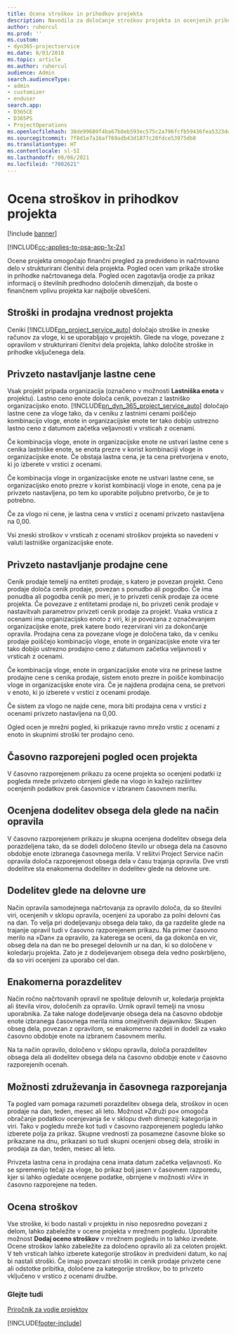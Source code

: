 ```yaml
---
title: Ocena stroškov in prihodkov projekta
description: Navodila za določanje stroškov projekta in ocenjenih prihodkov v rešitvi Project Service
author: ruhercul
ms.prod: ''
ms.custom:
- dyn365-projectservice
ms.date: 8/03/2018
ms.topic: article
ms.author: ruhercul
audience: Admin
search.audienceType:
- admin
- customizer
- enduser
search.app:
- D365CE
- D365PS
- ProjectOperations
ms.openlocfilehash: 38de99680f4ba67b8eb593ec575c2a796fcfb59436fea5323dd1d86d7cf3d797
ms.sourcegitcommit: 7f8d1e7a16af769adb43d1877c28fdce53975db8
ms.translationtype: HT
ms.contentlocale: sl-SI
ms.lasthandoff: 08/06/2021
ms.locfileid: "7002621"
---
```

# <a name="determine-project-cost-and-revenue-estimates"></a>Ocena stroškov in prihodkov projekta 

[!include [banner](../includes/psa-now-project-operations.md)]

[!INCLUDE[cc-applies-to-psa-app-1x-2x](../includes/cc-applies-to-psa-app-1x-2x.md)]

Ocene projekta omogočajo finančni pregled za predvideno in načrtovano delo v strukturirani členitvi dela projekta. Pogled ocen vam prikaže stroške in prihodke načrtovanega dela. Pogled ocen zagotavlja orodje za prikaz informacij o številnih predhodno določenih dimenzijah, da boste o finančnem vplivu projekta kar najbolje obveščeni.  
  
## <a name="cost-and-sales-value-of-the-project"></a>Stroški in prodajna vrednost projekta  
Ceniki [!INCLUDE[pn_project_service_auto](../includes/pn-project-service-auto.md)] določajo stroške in zneske računov za vloge, ki se uporabljajo v projektih. Glede na vloge, povezane z opravilom v strukturirani členitvi dela projekta, lahko določite stroške in prihodke vključenega dela.  
  
## <a name="cost-price-defaulting"></a>Privzeto nastavljanje lastne cene  
Vsak projekt pripada organizacija (označeno v možnosti **Lastniška enota** v projektu). Lastno ceno enote določa cenik, povezan z lastniško organizacijsko enoto. [!INCLUDE[pn_dyn_365_project_service_auto](../includes/pn-dyn-365-project-service-auto.md)] določajo lastne cene za vloge tako, da v ceniku z lastnimi cenami poiščejo kombinacijo vloge, enote in organizacijske enote ter tako dobijo ustrezno lastno ceno z datumom začetka veljavnosti v vrsticah z ocenami.  
  
Če kombinacija vloge, enote in organizacijske enote ne ustvari lastne cene s cenika lastniške enote, se enota prezre v korist kombinaciji vloge in organizacijske enote. Če obstaja lastna cena, je ta cena pretvorjena v enoto, ki jo izberete v vrstici z ocenami.  
  
Če kombinacija vloge in organizacijske enote ne ustvari lastne cene, se organizacijsko enoto prezre v korist kombinaciji vloge in enote, cena pa je privzeto nastavljena, po tem ko uporabite poljubno pretvorbo, če je to potrebno.  
  
 Če za vlogo ni cene, je lastna cena v vrstici z ocenami privzeto nastavljena na 0,00.  
  
 Vsi zneski stroškov v vrsticah z ocenami stroškov projekta so navedeni v valuti lastniške organizacijske enote.  
  
## <a name="sales-price-defaulting"></a>Privzeto nastavljanje prodajne cene  
Cenik prodaje temelji na entiteti prodaje, s katero je povezan projekt. Ceno prodaje določa cenik prodaje, povezan s ponudbo ali pogodbo. Če ima ponudba ali pogodba cenik po meri, je to privzeti cenik prodaje za ocene projekta. Če povezave z entitetami prodaje ni, bo privzeti cenik prodaje v nastavitvah parametrov privzeti cenik prodaje za projekt. Vsaka vrstica z ocenami ima organizacijsko enoto z viri, ki je povezana z označevanjem organizacijske enote, prek katere bodo rezervirani viri za dokončanje opravila. Prodajna cena za povezane vloge je določena tako, da v ceniku prodaje poiščejo kombinacijo vloge, enote in organizacijske enote vira ter tako dobijo ustrezno prodajno ceno z datumom začetka veljavnosti v vrsticah z ocenami.  
  
Če kombinacija vloge, enote in organizacijske enote vira ne prinese lastne prodajne cene s cenika prodaje, sistem enoto prezre in poišče kombinacijo vloge in organizacijske enote vira. Če je najdena prodajna cena, se pretvori v enoto, ki jo izberete v vrstici z ocenami prodaje.  
  
Če sistem za vlogo ne najde cene, mora biti prodajna cena v vrstici z ocenami privzeto nastavljena na 0,00.  
  
Ogled ocen je mrežni pogled, ki prikazuje ravno mrežo vrstic z ocenami z enoto in skupnimi stroški ter prodajno ceno.  
  
## <a name="time-phased-view-of-project-estimates"></a>Časovno razporejeni pogled ocen projekta  
V časovno razporejenem prikazu za ocene projekta so ocenjeni podatki iz pogleda mreže privzeto obrnjeni glede na vlogo in kažejo razširitev ocenjenih podatkov prek časovnice v izbranem časovnem merilu.  
  
## <a name="effort-estimate-allocation-based-on-task-mode"></a>Ocenjena dodelitev obsega dela glede na način opravila  
V časovno razporejenem prikazu je skupna ocenjena dodelitev obsega dela porazdeljena tako, da se dodeli določeno število ur obsega dela na časovno obdobje enote izbranega časovnega merila. V rešitvi Project Service način opravila določa razporejenost obsega dela v času trajanja opravila. Dve vrsti dodelitve sta enakomerna dodelitev in dodelitev glede na delovne ure. 
  
## <a name="work-hours-based-allocation"></a>Dodelitev glede na delovne ure  
Način opravila samodejnega načrtovanja za opravilo določa, da so številni viri, ocenjenih v sklopu opravila, ocenjeni za uporabo za polni delovni čas na dan. To velja pri dodeljevanju obsega dela tako, da ga razdelite glede na trajanje opravil tudi v časovno razporejenem prikazu. Na primer časovno merilo na »Dan« za opravilo, za katerega se oceni, da ga dokonča en vir, obseg dela na dan ne bo presegel delovnih ur na dan, ki so določene v koledarju projekta. Zato je z dodeljevanjem obsega dela vedno poskrbljeno, da so viri ocenjeni za uporabo cel dan.  
  
## <a name="even-distribution"></a>Enakomerna porazdelitev  
Način ročno načrtovanih opravil ne spoštuje delovnih ur, koledarja projekta ali števila virov, določenih za opravilo. Urnik opravil temelji na vnosu uporabnika. Za take naloge dodeljevanje obsega dela na časovno obdobje enote izbranega časovnega merila nima omejitvenih dejavnikov. Skupen obseg dela, povezan z opravilom, se enakomerno razdeli in dodeli za vsako časovno obdobje enote na izbranem časovnem merilu.  
  
Na ta način opravilo, določeno v sklopu opravila, določa porazdelitev obsega dela ali dodelitev obsega dela na časovno obdobje enote v časovno razporejenih ocenah.  
  
## <a name="grouping-and-time-phasing-options"></a>Možnosti združevanja in časovnega razporejanja  
Ta pogled vam pomaga razumeti porazdelitev obsega dela, stroškov in ocen prodaje na dan, teden, mesec ali leto. Možnost »Združi po« omogoča obračanje podatkov ocenjevanja še v sklopu dveh dimenzij: kategorija in viri. Tako v pogledu mreže kot tudi v časovno razporejenem pogledu lahko izberete polja za prikaz. Skupne vrednosti za posamezne časovne bloke so prikazane na dnu, prikazani so tudi skupni ocenjeni obseg dela, stroški in prodaja za dan, teden, mesec ali leto.  
  
Privzeta lastna cena in prodajna cena imata datum začetka veljavnosti. Ko se spremenijo tečaji za vloge, bo prikaz bolj jasen v časovnem razporedu, kjer si lahko ogledate ocenjene podatke, obrnjene v možnosti »Vir« in časovno razporejene na teden.  
  
## <a name="expense-estimates"></a>Ocena stroškov  
Vse stroške, ki bodo nastali v projektu in niso neposredno povezani z delom, lahko zabeležite v ocene projekta v mrežnem pogledu. Uporabite možnost **Dodaj oceno stroškov** v mrežnem pogledu in to lahko izvedete. Ocene stroškov lahko zabeležite za določeno opravilo ali za celoten projekt. V teh vrsticah lahko izberete kategorije stroškov in predvideni datum, ko naj bi nastali stroški. Če imajo povezani stroški in cenik prodaje privzete cene ali odstotke pribitka, določene za kategorije stroškov, bo to privzeto vključeno v vrstico z ocenami družbe.  
  
### <a name="see-also"></a>Glejte tudi  
 [Priročnik za vodje projektov](../psa/project-manager-guide.md)


[!INCLUDE[footer-include](../includes/footer-banner.md)]